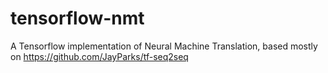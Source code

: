 # tensorflow-nmt
A Tensorflow implementation of Neural Machine Translation, based mostly on https://github.com/JayParks/tf-seq2seq
